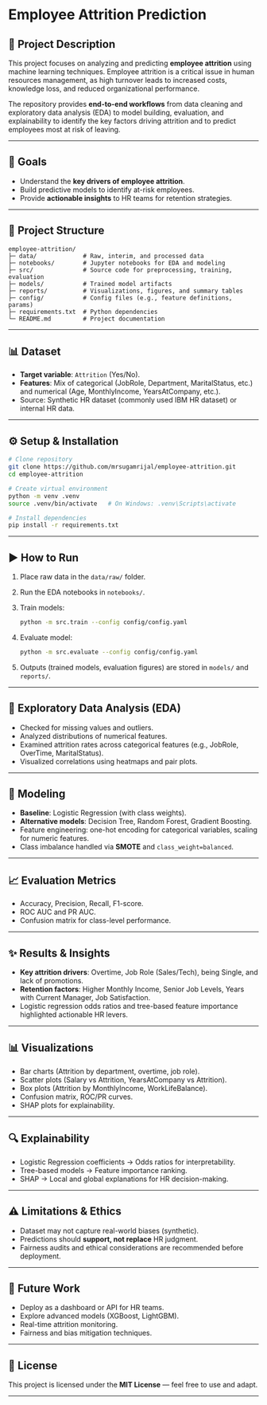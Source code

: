 # Employee Attrition Prediction

## 📌 Project Description

This project focuses on analyzing and predicting **employee attrition** using machine learning techniques. Employee attrition is a critical issue in human resources management, as high turnover leads to increased costs, knowledge loss, and reduced organizational performance.

The repository provides **end-to-end workflows** from data cleaning and exploratory data analysis (EDA) to model building, evaluation, and explainability to identify the key factors driving attrition and to predict employees most at risk of leaving.

---

## 🎯 Goals

* Understand the **key drivers of employee attrition**.
* Build predictive models to identify at-risk employees.
* Provide **actionable insights** to HR teams for retention strategies.

---

## 📂 Project Structure

```
employee-attrition/
├─ data/             # Raw, interim, and processed data
├─ notebooks/        # Jupyter notebooks for EDA and modeling
├─ src/              # Source code for preprocessing, training, evaluation
├─ models/           # Trained model artifacts
├─ reports/          # Visualizations, figures, and summary tables
├─ config/           # Config files (e.g., feature definitions, params)
├─ requirements.txt  # Python dependencies
└─ README.md         # Project documentation
```

---

## 📊 Dataset

* **Target variable**: `Attrition` (Yes/No).
* **Features**: Mix of categorical (JobRole, Department, MaritalStatus, etc.) and numerical (Age, MonthlyIncome, YearsAtCompany, etc.).
* Source: Synthetic HR dataset (commonly used IBM HR dataset) or internal HR data.

---

## ⚙️ Setup & Installation

```bash
# Clone repository
git clone https://github.com/mrsugamrijal/employee-attrition.git
cd employee-attrition

# Create virtual environment
python -m venv .venv
source .venv/bin/activate   # On Windows: .venv\Scripts\activate

# Install dependencies
pip install -r requirements.txt
```

---

## ▶️ How to Run

1. Place raw data in the `data/raw/` folder.
2. Run the EDA notebooks in `notebooks/`.
3. Train models:

   ```bash
   python -m src.train --config config/config.yaml
   ```
4. Evaluate model:

   ```bash
   python -m src.evaluate --config config/config.yaml
   ```
5. Outputs (trained models, evaluation figures) are stored in `models/` and `reports/`.

---

## 🔎 Exploratory Data Analysis (EDA)

* Checked for missing values and outliers.
* Analyzed distributions of numerical features.
* Examined attrition rates across categorical features (e.g., JobRole, OverTime, MaritalStatus).
* Visualized correlations using heatmaps and pair plots.

---

## 🤖 Modeling

* **Baseline**: Logistic Regression (with class weights).
* **Alternative models**: Decision Tree, Random Forest, Gradient Boosting.
* Feature engineering: one-hot encoding for categorical variables, scaling for numeric features.
* Class imbalance handled via **SMOTE** and `class_weight=balanced`.

---

## 📈 Evaluation Metrics

* Accuracy, Precision, Recall, F1-score.
* ROC AUC and PR AUC.
* Confusion matrix for class-level performance.

---

## ✨ Results & Insights

* **Key attrition drivers**: Overtime, Job Role (Sales/Tech), being Single, and lack of promotions.
* **Retention factors**: Higher Monthly Income, Senior Job Levels, Years with Current Manager, Job Satisfaction.
* Logistic regression odds ratios and tree-based feature importance highlighted actionable HR levers.

---

## 📊 Visualizations

* Bar charts (Attrition by department, overtime, job role).
* Scatter plots (Salary vs Attrition, YearsAtCompany vs Attrition).
* Box plots (Attrition by MonthlyIncome, WorkLifeBalance).
* Confusion matrix, ROC/PR curves.
* SHAP plots for explainability.

---

## 🔍 Explainability

* Logistic Regression coefficients → Odds ratios for interpretability.
* Tree-based models → Feature importance ranking.
* SHAP → Local and global explanations for HR decision-making.

---

## ⚠️ Limitations & Ethics

* Dataset may not capture real-world biases (synthetic).
* Predictions should **support, not replace** HR judgment.
* Fairness audits and ethical considerations are recommended before deployment.

---

## 🚀 Future Work

* Deploy as a dashboard or API for HR teams.
* Explore advanced models (XGBoost, LightGBM).
* Real-time attrition monitoring.
* Fairness and bias mitigation techniques.

---

## 📜 License

This project is licensed under the **MIT License** — feel free to use and adapt.

---
